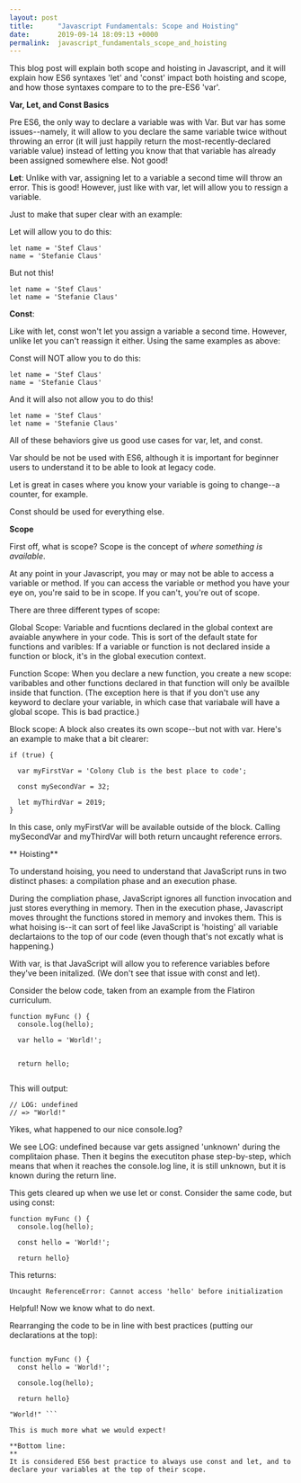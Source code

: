 ```yaml
---
layout: post
title:      "Javascript Fundamentals: Scope and Hoisting"
date:       2019-09-14 18:09:13 +0000
permalink:  javascript_fundamentals_scope_and_hoisting
---
```


This blog post will explain both scope and hoisting in Javascript, and it will explain how ES6 syntaxes 'let' and 'const' impact both hoisting and scope, and how those syntaxes compare to to the pre-ES6 'var'. 


**Var, Let, and Const Basics**

Pre ES6, the only way to declare a variable was with Var. But var has some issues--namely, it will allow to you declare the same variable twice without throwing an error (it will just happily return the most-recently-declared variable value) instead of letting you know that that variable has already been assigned somewhere else. Not good!

**Let**: Unlike with var, assigning let to a variable a second time will throw an error. This is good! However, just like with var, let will allow you to ressign a variable. 

Just to make that super clear with an example:

Let will allow you to do this:

```
let name = 'Stef Claus'
name = 'Stefanie Claus'
```

But not this!

```
let name = 'Stef Claus'
let name = 'Stefanie Claus'
```


**Const**:

Like with let, const won't let you assign a variable a second time. However, unlike let you can't reassign it either. Using the same examples as above: 

Const will NOT allow you to do this:

```
let name = 'Stef Claus'
name = 'Stefanie Claus'
```

And it will also not allow you to do this!

```
let name = 'Stef Claus'
let name = 'Stefanie Claus'
```

All of these behaviors give us good use cases for var, let, and const.

Var should be not be used with ES6, although it is important for beginner users to understand it to be able to look at legacy code.

Let is great in cases where you know your variable is going to change--a counter, for example.

Const should be used for everything else.

**Scope**
 
 First off, what is scope? Scope is the concept of *where something is available*.  
 
 At any point in your Javascript, you may or may not be able to access a variable or method. If you can access the variable or method you have your eye on, you're said to be in scope. If you can't, you're out of scope. 
 
 There are three different types of scope:
 
Global Scope: Variable and fucntions declared in the global context are avaiable anywhere in your code. This is sort of the default state for functions and varibles:  If a variable or function is not declared inside a function or block, it's in the global execution context.
 
 Function Scope: When you declare a new function, you create a new scope: varibables and other functions declared in that function will only be availble inside that function. (The exception here is that if you don't use any keyword to declare your variable, in which case that variabale will have a global scope. This is bad practice.)
 
 Block scope: A block also creates its own scope--but not with var. Here's an example to make that a bit clearer: 
 
```
if (true) {

  var myFirstVar = 'Colony Club is the best place to code';

  const mySecondVar = 32;
 
  let myThirdVar = 2019;
}
``` 
 
In this case, only myFirstVar will be available outside of the block. Calling mySecondVar and myThirdVar will both return uncaught reference errors.
 
** Hoisting** 

To understand hoising, you need to understand that JavaScript runs in two distinct phases: a compilation phase and an execution phase. 

During the compliation phase, JavaScript ignores all function invocation and just stores everything in memory. Then in the execution phase, Javascript moves throught the functions stored in memory and invokes them. This is what hoising is--it can sort of feel like JavaScript is 'hoisting' all variable declartaions to the top of our code  (even though that's not excatly what is happening.)

With var, is that JavaScript will allow you to reference variables before they've been initalized. (We don't see that issue with const and let).

Consider the below code, taken from an example from the Flatiron curriculum.

```
function myFunc () {
  console.log(hello);
	
  var hello = 'World!';

 
  return hello;
	

```

This will output:
```
// LOG: undefined
// => "World!"
```

Yikes, what happened to our nice console.log? 

We see LOG: undefined because var gets assigned 'unknown' during the complitaion phase. Then it begins the executiton phase step-by-step, which means that when it reaches the console.log line, it is still unknown, but it is known during the return line.

This gets cleared up when we use let or const. Consider the same code, but using const:

```
function myFunc () {
  console.log(hello);
	
  const hello = 'World!';
 
  return hello}
```

This returns: 

```
Uncaught ReferenceError: Cannot access 'hello' before initialization
```

Helpful! Now we know what to do next.

Rearranging the code to be in line with best practices (putting our declarations at the top):

```

function myFunc () {
  const hello = 'World!';

  console.log(hello);	
 
  return hello}
```


```LOG: World!
"World!" ```

This is much more what we would expect!

**Bottom line:
**
It is considered ES6 best practice to always use const and let, and to declare your variables at the top of their scope.





